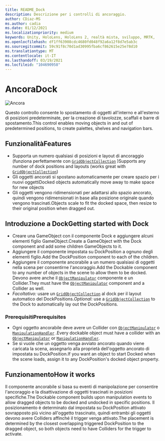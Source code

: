 ```yaml
---
title: README_Dock
description: Descrizione per i controlli di ancoraggio.
author: CDiaz-MS
ms.author: cadia
ms.date: 01/12/2021
ms.localizationpriority: medium
keywords: Unity, HoloLens, HoloLens 2, realtà mista, sviluppo, MRTK,
ms.openlocfilehash: df1ff63908cdc4680fd048f92a6a12f8d7e5ab3c
ms.sourcegitcommit: 59c91f8c70d1ad30995fba6cf862615e25e78d10
ms.translationtype: MT
ms.contentlocale: it-IT
ms.lasthandoff: 03/19/2021
ms.locfileid: "104690958"
---
```

# <a name="dock"></a><span data-ttu-id="bb397-104">Ancora</span><span class="sxs-lookup"><span data-stu-id="bb397-104">Dock</span></span>

![Ancora](../../Images/Dock/MRTK_UX_Dock_Main.png)

<span data-ttu-id="bb397-106">Questo controllo consente lo spostamento di oggetti all'interno e all'esterno di posizioni predeterminate, per la creazione di tavolozze, scaffali e barre di spostamento.</span><span class="sxs-lookup"><span data-stu-id="bb397-106">This control enables moving objects in and out of predetermined positions, to create palettes, shelves and navigation bars.</span></span>

## <a name="features"></a><span data-ttu-id="bb397-107">Funzionalità</span><span class="sxs-lookup"><span data-stu-id="bb397-107">Features</span></span>

- <span data-ttu-id="bb397-108">Supporta un numero qualsiasi di posizioni e layout di ancoraggio (funziona perfettamente con [`GridObjectCollection`](xref:Microsoft.MixedReality.Toolkit.Utilities.GridObjectCollection) )</span><span class="sxs-lookup"><span data-stu-id="bb397-108">Supports any number of dock positions and layouts (works great with [`GridObjectCollection`](xref:Microsoft.MixedReality.Toolkit.Utilities.GridObjectCollection))</span></span>
- <span data-ttu-id="bb397-109">Gli oggetti ancorati si spostano automaticamente per creare spazio per i nuovi oggetti</span><span class="sxs-lookup"><span data-stu-id="bb397-109">Docked objects automatically move away to make space for new objects</span></span>
- <span data-ttu-id="bb397-110">Gli oggetti vengono ridimensionati per adattarsi allo spazio ancorato, quindi vengono ridimensionati in base alla posizione originale quando vengono trascinati.</span><span class="sxs-lookup"><span data-stu-id="bb397-110">Objects scale to fit the docked space, then resize to their original position when dragged out.</span></span>

## <a name="getting-started-with-dock"></a><span data-ttu-id="bb397-111">Introduzione a Dock</span><span class="sxs-lookup"><span data-stu-id="bb397-111">Getting started with Dock</span></span>

- <span data-ttu-id="bb397-112">Creare una GameObject con il componente Dock e aggiungere alcuni elementi figlio GameObject.</span><span class="sxs-lookup"><span data-stu-id="bb397-112">Create a GameObject with the Dock component and add some children GameObjects to it.</span></span>
- <span data-ttu-id="bb397-113">Aggiungere il componente impostata su DockPosition a ognuno degli elementi figlio.</span><span class="sxs-lookup"><span data-stu-id="bb397-113">Add the DockPosition component to each of the children.</span></span>
- <span data-ttu-id="bb397-114">Aggiungere il componente ancorabile a un numero qualsiasi di oggetti nella scena per consentirne l'ancoraggio.</span><span class="sxs-lookup"><span data-stu-id="bb397-114">Add the Dockable component to any number of objects in the scene to allow them to be docked.</span></span> <span data-ttu-id="bb397-115">Devono avere anche il [`ObjectManipulator`](xref:Microsoft.MixedReality.Toolkit.UI.ObjectManipulator) componente e un Collider.</span><span class="sxs-lookup"><span data-stu-id="bb397-115">They must have the [`ObjectManipulator`](xref:Microsoft.MixedReality.Toolkit.UI.ObjectManipulator) component and a Collider as well.</span></span>
- <span data-ttu-id="bb397-116">*Facoltativo:* usare un [`GridObjectCollection`](xref:Microsoft.MixedReality.Toolkit.Utilities.GridObjectCollection) al dock per il layout automatico del DockPositions.</span><span class="sxs-lookup"><span data-stu-id="bb397-116">*Optional:* use a [`GridObjectCollection`](xref:Microsoft.MixedReality.Toolkit.Utilities.GridObjectCollection) to the Dock to automatically lay out the DockPositions.</span></span>

### <a name="prerequisites"></a><span data-ttu-id="bb397-117">Prerequisiti</span><span class="sxs-lookup"><span data-stu-id="bb397-117">Prerequisites</span></span>

- <span data-ttu-id="bb397-118">Ogni oggetto ancorabile deve avere un Collider con [`ObjectManipulator`](xref:Microsoft.MixedReality.Toolkit.UI.ObjectManipulator) o [`ManipulationHandler`](xref:Microsoft.MixedReality.Toolkit.UI.ManipulationHandler) .</span><span class="sxs-lookup"><span data-stu-id="bb397-118">Every dockable object must have a collider with an [`ObjectManipulator`](xref:Microsoft.MixedReality.Toolkit.UI.ObjectManipulator) or [`ManipulationHandler`](xref:Microsoft.MixedReality.Toolkit.UI.ManipulationHandler).</span></span>
- <span data-ttu-id="bb397-119">Se si vuole che un oggetto venga avviato ancorato quando viene caricata la scena, assegnarlo alla proprietà dell'oggetto ancorato di impostata su DockPosition.</span><span class="sxs-lookup"><span data-stu-id="bb397-119">If you want an object to start Docked when the scene loads, assign it to any DockPosition's docked object property.</span></span>

## <a name="how-it-works"></a><span data-ttu-id="bb397-120">Funzionamento</span><span class="sxs-lookup"><span data-stu-id="bb397-120">How it works</span></span>

<span data-ttu-id="bb397-121">Il componente ancorabile si basa su eventi di manipolazione per consentire l'ancoraggio e la disattivazione di oggetti trascinati in posizioni specifiche.</span><span class="sxs-lookup"><span data-stu-id="bb397-121">The Dockable component builds upon manipulation events to allow dragged objects to be docked and undocked in specific positions.</span></span> <span data-ttu-id="bb397-122">Il posizionamento è determinato dal impostata su DockPosition attivato sovrapposto più vicino all'oggetto trascinato, quindi entrambi gli oggetti devono avere Colliders affinché il trigger venga attivato.</span><span class="sxs-lookup"><span data-stu-id="bb397-122">The placement is determined by the closest overlapping triggered DockPosition to the dragged object, so both objects need to have Colliders for the trigger to activate.</span></span>
